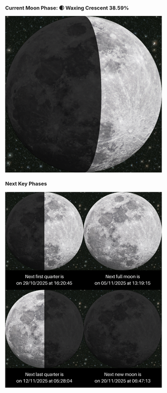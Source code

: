 ### Current Moon Phase: 🌒 Waxing Crescent 38.59%
![Moon Phase](moonphase.png)
### Next Key Phases
![Gallery](gallery.png)